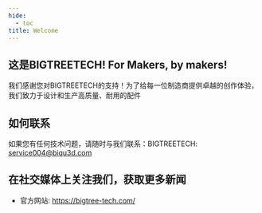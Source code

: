 ```yaml
---
hide:
  - toc
title: Welcome
---
```


## 这是BIGTREETECH! For Makers, by makers!

我们感谢您对BIGTREETECH的支持！为了给每一位制造商提供卓越的创作体验，我们致力于设计和生产高质量、耐用的配件

## 如何联系

如果您有任何技术问题，请随时与我们联系：BIGTREETECH: service004@biqu3d.com

## 在社交媒体上关注我们，获取更多新闻

* 官方网站: https://bigtree-tech.com/

